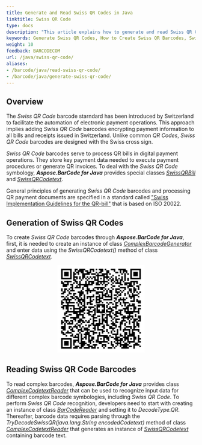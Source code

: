 ```yaml
---
title: Generate and Read Swiss QR Codes in Java
linktitle: Swiss QR Code 
type: docs
description: "This article explains how to generate and read Swiss QR Codes using Aspose.BarCode for Java"
keywords: Generate Swiss QR Codes, How to Create Swiss QR Barcodes, Swiss QR Code, Aspose.BarCode, Generate Barcodes in Java
weight: 10
feedback: BARCODECOM
url: /java/swiss-qr-code/
aliases:
- /barcode/java/read-swiss-qr-code/
- /barcode/java/generate-swiss-qr-code/
---
```


## **Overview**
The *Swiss QR Code* barcode starndard has been introduced by Switzerland to facilitate the automation of electronic payment operations. This approach implies adding *Swiss QR Code* barcodes encrypting payment information to all bills and receipts issued in Switzerland. Unlike common *QR Codes*, *Swiss QR Code* barcodes are designed with the Swiss cross sign.  
  
*Swiss QR Code* barcodes serve to process QR bills in digital payment operations. They store key payment data needed to execute payment procedures or generate QR invoices. To deal with the *Swiss QR Code* symbology, ***Aspose.BarCode for Java*** provides special classes [*SwissQRBill*](https://reference.aspose.com/barcode/java/com.aspose.barcode.complexbarcode/SwissQRBill) and [*SwissQRCodetext*](https://reference.aspose.com/barcode/java/com.aspose.barcode.complexbarcode/SwissQRCodetext).  
  
General principles of generating *Swiss QR Code* barcodes and processing QR payment documents are specified in a standard called ["Swiss Implementation Guidelines for the QR-bill"](https://www.paymentstandards.ch/dam/downloads/ig-qr-bill-en.pdf) that is based on ISO 20022.

## **Generation of Swiss QR Codes**
To create *Swiss QR Code* barcodes through ***Aspose.BarCode for Java***, first, it is needed to create an instance of class [*ComplexBarcodeGenerator*](https://reference.aspose.com/barcode/java/com.aspose.barcode.complexbarcode/ComplexBarcodeGenerator) and enter data using the *SwissQRCodetext()* method of class [*SwissQRCodetext*](https://reference.aspose.com/barcode/java/com.aspose.barcode.complexbarcode/SwissQRCodetext).  

<p align="center"><img src="swissqrbill.png"></p>
  
<!--The following code snippet explains how to create *Swiss QR Code* barcode images.
  
{{< highlight java>}}
//create Swiss QR Bill
SwissQRCodetext swissQRCode = new SwissQRCodetext();
swissQRCode.Bill.Version = SwissQRBill.QrBillStandardVersion.V2_0;
swissQRCode.Bill.Account = "CH4431999123000889012";
swissQRCode.Bill.Amount = 1000.25m;
swissQRCode.Bill.Currency = "CHF";
swissQRCode.Bill.Reference = "210000000003139471430009017";
swissQRCode.Bill.Creditor = new Address
{
    Name = "Muster & Söhne",
    Street = "Musterstrasse",
    HouseNo = "12b",
    PostalCode = "8200",
    Town = "Zürich",
    CountryCode = "CH"
};

swissQRCode.Bill.Debtor = new Address
{
    Name = "Muster AG",
    Street = "Musterstrasse",
    HouseNo = "1",
    PostalCode = "3030",
    Town = "Bern",
    CountryCode = "CH"
};

//encode Swiss QR Bill
ComplexBarcodeGenerator generator = new ComplexBarcodeGenerator(swissQRCode);
generator.Parameters.Barcode.XDimension.Pixels = 4;
generator.Parameters.Barcode.QR.QrEncodeMode = QREncodeMode.ECIEncoding;
generator.Parameters.Barcode.QR.QrECIEncoding = ECIEncodings.UTF8;
generator.Save($"{path}SwissQRBill.png");
{{< /highlight >}}-->

## **Reading Swiss QR Code Barcodes**
To read complex barcodes, ***Aspose.BarCode for Java*** provides class [*ComplexCodetextReader*](https://reference.aspose.com/barcode/java/com.aspose.barcode.complexbarcode/ComplexCodetextReader) that can be used to recognize input data for different complex barcode symbologies, including *Swiss QR Code*. To perform *Swiss QR Code* recognition, developers need to start with creating an instance of class [*BarCodeReader*](https://reference.aspose.com/barcode/java/com.aspose.barcode.barcoderecognition/BarCodeReader) and setting it to *DecodeType.QR*. Thereafter, barcode data requires parsing through the *TryDecodeSwissQR(java.lang.String encodedCodetext)* method of class [*ComplexCodetextReader*](https://reference.aspose.com/barcode/java/com.aspose.barcode.complexbarcode/ComplexCodetextReader) that generates an instance of [*SwissQRCodetext*](https://reference.aspose.com/barcode/java/com.aspose.barcode.complexbarcode/SwissQRCodetext) containing barcode text. 
<!--The following code sample shows how to perform *Swiss QR Code* barcode reading.
  
{{< highlight java>}}
Console.OutputEncoding = Encoding.Unicode;
//recognize Swiss QR Code
BarCodeReader reader = new BarCodeReader($"{path}SwissQRBill.png", DecodeType.QR);
foreach (BarCodeResult result in reader.ReadBarCodes())
{
    SwissQRCodetext swissResult = ComplexCodetextReader.TryDecodeSwissQR(result.CodeText);
    if (null == swissResult) continue;
    Console.WriteLine($"Version:{swissResult.Bill.Version}");
    Console.WriteLine($"Account:{swissResult.Bill.Account}");
    Console.WriteLine($"Amount:{swissResult.Bill.Amount}");
    Console.WriteLine($"Currency:{swissResult.Bill.Currency}");
    Console.WriteLine($"Reference:{swissResult.Bill.Reference}");
    Console.WriteLine($"Creditor:{swissResult.Bill.Creditor.Name}");
    Console.WriteLine($"Debtor:{swissResult.Bill.Debtor.Name}");
}
{{< /highlight >}}-->